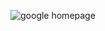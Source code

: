 ![google homepage](https://user-images.githubusercontent.com/60977455/155896114-388f6dce-55ea-4b43-983e-8c95cc6c5883.png)
